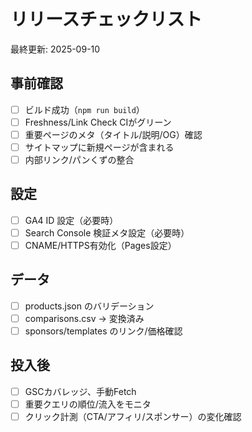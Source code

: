 # リリースチェックリスト

最終更新: 2025-09-10

## 事前確認
- [ ] ビルド成功（`npm run build`）
- [ ] Freshness/Link Check CIがグリーン
- [ ] 重要ページのメタ（タイトル/説明/OG）確認
- [ ] サイトマップに新規ページが含まれる
- [ ] 内部リンク/パンくずの整合

## 設定
- [ ] GA4 ID 設定（必要時）
- [ ] Search Console 検証メタ設定（必要時）
- [ ] CNAME/HTTPS有効化（Pages設定）

## データ
- [ ] products.json のバリデーション
- [ ] comparisons.csv → 変換済み
- [ ] sponsors/templates のリンク/価格確認

## 投入後
- [ ] GSCカバレッジ、手動Fetch
- [ ] 重要クエリの順位/流入をモニタ
- [ ] クリック計測（CTA/アフィリ/スポンサー）の変化確認
